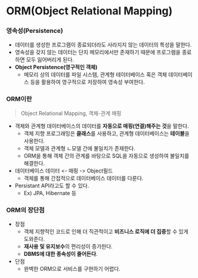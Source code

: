 # ORM(Object Relational Mapping)

### 영속성(Persistence)
- 데이터를 생성한 프로그램이 종료되더라도 사라지지 않는 데이터의 특성을 말한다.
- 영속성을 갖지 않는 데이터는 단지 메모리에서만 존재하기 때문에 프로그램을 종료하면 모두 잃어버리게 된다.
- **Object Persistence(영구적인 객체)**
    - 메모리 상의 데이터를 파일 시스템, 관계형 테이터베이스 혹은 객체 데이터베이스 등을 활용하여 영구적으로 저장하여 영속성 부여한다.

### ORM이란
> Object Relational Mapping, 객체-관계 매핑
- 객체와 관계형 데이터베이스의 데이터를 **자동으로 매핑(연결)해주는 것**을 말한다.
  - 객체 지향 프로그래밍은 **클래스**를 사용하고, 관계형 데이터베이스는 **테이블**을 사용한다.
  - 객체 모델과 관계형 ㄴ모델 간에 불일치가 존재한다.
  - ORM을 통해 객체 간의 관계를 바탕으로 SQL을 자동으로 생성하여 불일치를 해결한다.  
- 데이터베이스 데이터 <- 매핑 -> Object필드
  - 객체를 통해 간접적으로 데이터베이스 데이터를 다룬다.
- Persistant API라고도 할 수 있다.
  - Ex) JPA, Hibernate 등

### ORM의 장단점
- 장점
  - 객체 지향적인 코드로 인해 더 직관적이고 **비즈니스 로직에 더 집중**할 수 있게 도와준다.
  - **재사용 및 유지보수**의 편리성이 증가한다.
  - **DBMS에 대한 종속성이 줄어든다**.
- 단점
  - 완벽한 ORM으로 서비스를 구현하기 어렵다.